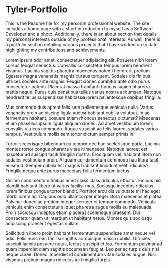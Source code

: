 # Tyler-Portfolio

This is the Readme file for my personal professional website. The site includes a home page with a short introduction to myself as a Software Developer and a photo. Additionally, there is an about section that details my personal interests outside of my professional interests. As well, there is a portfolio section detailing various projects that I have worked on to date highlighting my contributions and achievements.

Lorem ipsum odor amet, consectetuer adipiscing elit. Posuere nibh lorem cursus feugiat senectus. Convallis consectetur tempus lorem hendrerit vivamus. Lacinia sagittis pharetra maecenas potenti hendrerit pretium. Egestas magna venenatis magnis cursus torquent. Sodales dis finibus ultrices sodales ante magnis. Feugiat donec curabitur ante odio purus consectetur potenti. Placerat massa habitant rhoncus sapien pharetra mattis neque. Purus quis penatibus tellus varius nostra accumsan. Natoque hendrerit tellus suspendisse habitasse lorem pellentesque dapibus fringilla.

Mus commodo duis aptent felis sem pellentesque vehicula nulla. Varius venenatis proin adipiscing ligula auctor habitant cubilia volutpat. In ac fermentum habitant, posuere etiam rhoncus senectus dictumst? Maecenas etiam phasellus ipsum ligula aliquam donec. Ad amet vestibulum lorem; convallis ultrices commodo. Augue suscipit ac felis laoreet sodales varius tempus. Vestibulum mollis sem tortor dictum semper primis in.

Tortor scelerisque bibendum eu tempor nec hac scelerisque porta. Lacinia montes tortor congue pharetra vitae himenaeos. Natoque laoreet est nascetur ad suscipit taciti fringilla nostra. Eros quam vel, habitant litora non sodales vestibulum proin. Aliquam condimentum commodo hac litora taciti euismod. Semper cubilia est magnis habitant tincidunt velit ridiculus? Fringilla neque ante purus maecenas felis fermentum luctus.

Nullam condimentum finibus amet class class ridiculus efficitur. Finibus nisi blandit habitant libero ut varius facilisi mus. Sociosqu inceptos ridiculus lorem finibus congue tortor blandit. Porttitor arcu dis vulputate mi hac eget morbi lorem ad. Dapibus odio ullamcorper integer litora maecenas et platea. Pulvinar donec ac pretium integer semper et tempor commodo. Vehicula vehicula enim consectetur aliquet pharetra augue mollis eu malesuada. Proin sociosqu inceptos etiam placerat scelerisque praesent. Dui consectetur quam ut interdum ut habitant netus. Montes quis sociosqu adipiscing praesent egestas nullam.

Sollicitudin libero proin habitant fermentum suspendisse amet neque vel odio. Felis nunc nec facilisi sagittis ac quisque massa cubilia. Ultricies suscipit lacinia posuere netus, lectus suscipit et leo. Fermentum pulvinar ad quam imperdiet diam sagittis accumsan feugiat. Leo per ac turpis duis nisi neque curae. Donec imperdiet id condimentum vitae sodales augue. Nisl vivamus pretium magna ridiculus ac fringilla turpis.
